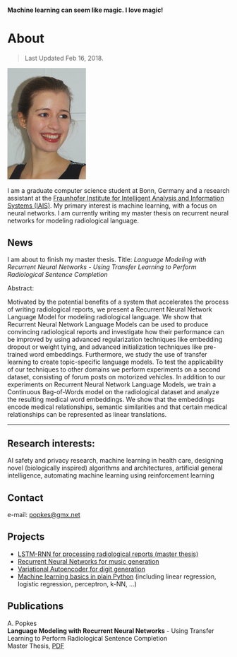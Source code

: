 #### Machine learning can seem like magic. I love magic!


# About

> Last Updated Feb 16, 2018.

![](small_pic.png)

I am a graduate computer science student at Bonn, Germany and a research assistant at the [Fraunhofer Institute for Intelligent Analysis and Information Systems (IAIS)](https://www.iais.fraunhofer.de/en.html). My primary interest is machine learning, with a focus on neural networks. I am currently writing my master thesis on recurrent neural networks for modeling radiological language.


## News

I am about to finish my master thesis. Title: _Language Modeling with Recurrent Neural Networks - Using Transfer Learning to Perform Radiological Sentence Completion_

Abstract:

Motivated by the potential benefits of a system that accelerates the process of writing radiological reports, we present a Recurrent Neural Network Language Model for modeling radiological language. We show that Recurrent Neural Network Language Models can be used to produce convincing radiological reports and investigate how their performance can be improved by using advanced regularization techniques like embedding dropout or weight tying, and advanced initialization techniques like pre-trained word embeddings. Furthermore, we study the use of transfer learning to create topic-specific language models. To test the applicability of our techniques to other domains we perform experiments on a second dataset, consisting of forum posts on motorized vehicles. In addition to our experiments on Recurrent Neural Network Language Models, we train a Continuous Bag-of-Words model on the radiological dataset and analyze the resulting medical word embeddings. We show that the embeddings
encode medical relationships, semantic similarities and that certain medical relationships can be represented as linear translations.

* * *


## Research interests:
AI safety and privacy research, machine learning in health care, designing novel (biologically inspired) algorithms and architectures, artificial general intelligence, automating machine learning using reinforcement learning


## [](#header-1)Contact

e-mail: popkes@gmx.net

## [](#header-2)Projects

- [LSTM-RNN for processing radiological reports (master thesis)](https://github.com/zotroneneis/lstmLanguageModel)
- [Recurrent Neural Networks for music generation](https://github.com/zotroneneis/deep-music)
- [Variational Autoencoder for digit generation](https://github.com/zotroneneis/tensorflow_deep_learning_models/blob/master/improved_variational_autoencoder.ipynb)
- [Machine learning basics in plain Python](https://github.com/zotroneneis/ML_basics) (including linear regression, logistic regression, perceptron, k-NN, ...)



## Publications

A. Popkes  
__Language Modeling with Recurrent Neural Networks__ - Using Transfer Learning to Perform Radiological Sentence Completion  
Master Thesis, [PDF](https://github.com/zotroneneis/lstmLanguageModel/blob/master/reports/master_thesis_APopkes.pdf)  


